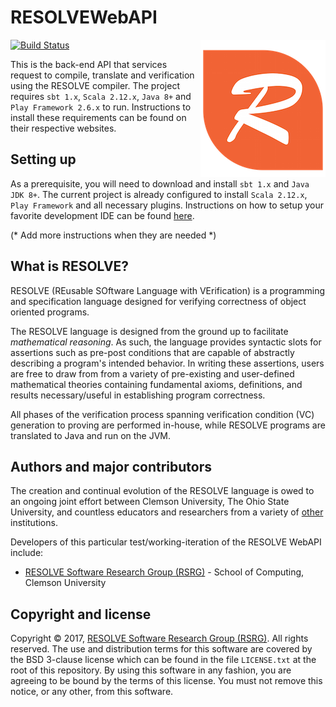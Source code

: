 RESOLVEWebAPI
==============
[![Build Status](https://travis-ci.org/ClemsonRSRG/RESOLVEWebAPI.svg?branch=master)](https://travis-ci.org/ClemsonRSRG/RESOLVEWebAPI)
<img align="right" src="public/images/resolve_logo.png"/>

This is the back-end API that services request to compile, translate and verification using the RESOLVE compiler. 
The project requires `sbt 1.x`, `Scala 2.12.x`, `Java 8+` and `Play Framework 2.6.x` to run. 
Instructions to install these requirements can be found on their respective websites.

## Setting up

As a prerequisite, you will need to download and install `sbt 1.x` and `Java JDK 8+`. The current project is already 
configured to install `Scala 2.12.x`, `Play Framework` and all necessary plugins. Instructions on how to 
setup your favorite development IDE can be found [here](http://www.playframework.com/).

(* Add more instructions when they are needed *)

## What is RESOLVE?

RESOLVE (REusable SOftware Language with VErification) is a programming and
specification language designed for verifying correctness of object oriented
programs.

The RESOLVE language is designed from the ground up to facilitate *mathematical
reasoning*. As such, the language provides syntactic slots for assertions such
as pre-post conditions that are capable of abstractly describing a program's
intended behavior. In writing these assertions, users are free to draw from from
a variety of pre-existing and user-defined mathematical theories containing
fundamental axioms, definitions, and results necessary/useful in establishing
program correctness.

All phases of the verification process spanning verification condition (VC)
generation to proving are performed in-house, while RESOLVE programs are
translated to Java and run on the JVM.

## Authors and major contributors
The creation and continual evolution of the RESOLVE language is owed to an
ongoing joint effort between Clemson University, The Ohio State University, and
countless educators and researchers from a variety of [other](https://www.cs.clemson.edu/resolve/about.html) 
institutions.

Developers of this particular test/working-iteration of the RESOLVE WebAPI
include:

* [RESOLVE Software Research Group (RSRG)](https://www.cs.clemson.edu/resolve/) - School of Computing, Clemson University

## Copyright and license

Copyright © 2017, [RESOLVE Software Research Group (RSRG)](https://www.cs.clemson.edu/resolve/). All rights reserved. 
The use and distribution terms for this software are covered by the BSD 3-clause 
license which can be found in the file `LICENSE.txt` at the root of this repository.
By using this software in any fashion, you are agreeing to be bound by the terms
of this license. You must not remove this notice, or any other, from this
software.
